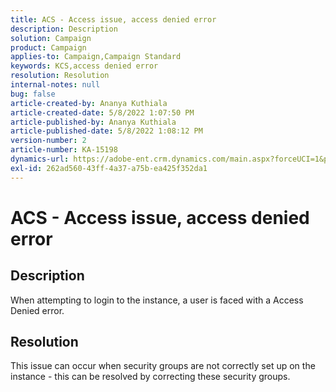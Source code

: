 ```yaml
---
title: ACS - Access issue, access denied error
description: Description
solution: Campaign
product: Campaign
applies-to: Campaign,Campaign Standard
keywords: KCS,access denied error
resolution: Resolution
internal-notes: null
bug: false
article-created-by: Ananya Kuthiala
article-created-date: 5/8/2022 1:07:50 PM
article-published-by: Ananya Kuthiala
article-published-date: 5/8/2022 1:08:12 PM
version-number: 2
article-number: KA-15198
dynamics-url: https://adobe-ent.crm.dynamics.com/main.aspx?forceUCI=1&pagetype=entityrecord&etn=knowledgearticle&id=6d4e4bda-cfce-ec11-a7b5-0022480a8e40
exl-id: 262ad560-43ff-4a37-a75b-ea425f352da1
---
```

# ACS - Access issue, access denied error

## Description


When attempting to login to the instance, a user is faced with a Access Denied error.


## Resolution


This issue can occur when security groups are not correctly set up on the instance - this can be resolved by correcting these security groups.
